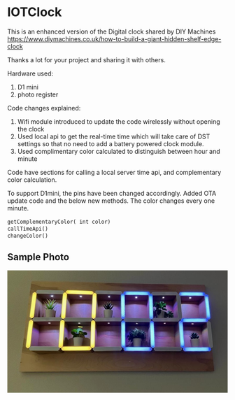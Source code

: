 # IOTClock


This is an enhanced version of the Digital clock shared by DIY Machines
https://www.diymachines.co.uk/how-to-build-a-giant-hidden-shelf-edge-clock

Thanks a lot for your project and sharing it with others.

Hardware used: 
1. D1 mini
2. photo register

Code changes explained: 

1. Wifi module introduced to update the code wirelessly without opening the clock
2. Used local api to get the real-time time which will take care of DST settings so that no need to add a battery powered clock module.
3. Used complimentary color calculated to distinguish between hour and minute 


Code have sections for calling a local server time api, and complementary color calculation.

To support D1mini, the pins have been changed accordingly.
Added OTA update code and the below new methods. The color changes every one minute. 

    getComplementaryColor( int color)
    callTimeApi()
    changeColor()


## Sample Photo
![alt text](https://github.com/leninmohanty/IOTClock/blob/main/photo.jpeg?raw=true)
